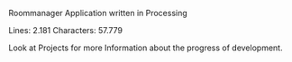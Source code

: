 Roommanager Application written in Processing 

Lines:      2.181
Characters: 57.779

Look at Projects for more Information about the progress of development.
